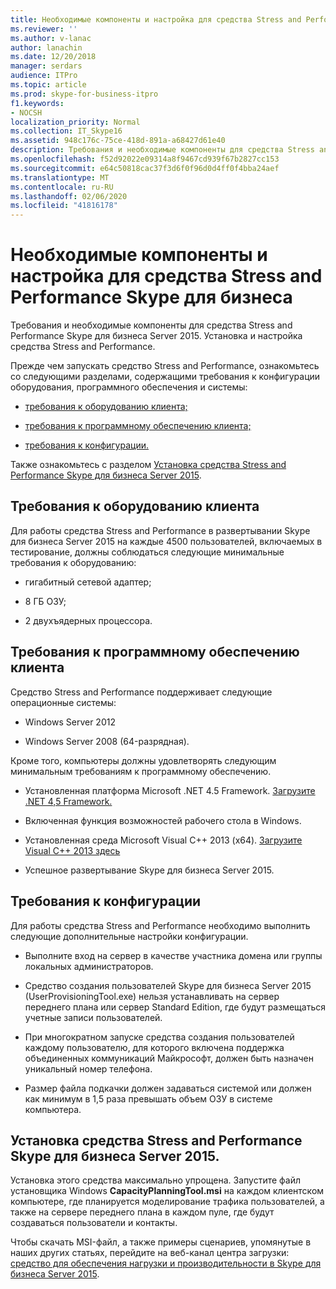 ```yaml
---
title: Необходимые компоненты и настройка для средства Stress and Performance Skype для бизнеса
ms.reviewer: ''
ms.author: v-lanac
author: lanachin
ms.date: 12/20/2018
manager: serdars
audience: ITPro
ms.topic: article
ms.prod: skype-for-business-itpro
f1.keywords:
- NOCSH
localization_priority: Normal
ms.collection: IT_Skype16
ms.assetid: 948c176c-75ce-418d-891a-a68427d61e40
description: Требования и необходимые компоненты для средства Stress and Performance Skype для бизнеса Server 2015. Установка и настройка средства Stress and Performance.
ms.openlocfilehash: f52d92022e09314a8f9467cd939f67b2827cc153
ms.sourcegitcommit: e64c50818cac37f3d6f0f96d0d4ff0f4bba24aef
ms.translationtype: MT
ms.contentlocale: ru-RU
ms.lasthandoff: 02/06/2020
ms.locfileid: "41816178"
---
```

# <a name="prerequisites-and-setup-for-the-skype-for-busines-stress-and-performance-tool"></a>Необходимые компоненты и настройка для средства Stress and Performance Skype для бизнеса
 
Требования и необходимые компоненты для средства Stress and Performance Skype для бизнеса Server 2015. Установка и настройка средства Stress and Performance.
  
Прежде чем запускать средство Stress and Performance, ознакомьтесь со следующими разделами, содержащими требования к конфигурации оборудования, программного обеспечения и системы:
  
- [требования к оборудованию клиента;](prerequisites-and-setup.md#ClientHardwareReqs)
    
- [требования к программному обеспечению клиента;](prerequisites-and-setup.md#ClientSoftwareReqs)
    
- [требования к конфигурации.](prerequisites-and-setup.md#ConfigReqs)
    
Также ознакомьтесь с разделом [Установка средства Stress and Performance Skype для бизнеса Server 2015](prerequisites-and-setup.md#Installing).
  
## <a name="client-hardware-requirements"></a>Требования к оборудованию клиента
<a name="ClientHardwareReqs"> </a>

Для работы средства Stress and Performance в развертывании Skype для бизнеса Server 2015 на каждые 4500 пользователей, включаемых в тестирование, должны соблюдаться следующие минимальные требования к оборудованию:
  
- гигабитный сетевой адаптер;
    
- 8 ГБ ОЗУ;
    
- 2 двухъядерных процессора.
    
## <a name="client-software-requirements"></a>Требования к программному обеспечению клиента
<a name="ClientSoftwareReqs"> </a>

Средство Stress and Performance поддерживает следующие операционные системы:
  
- Windows Server 2012
    
- Windows Server 2008 (64-разрядная).
    
Кроме того, компьютеры должны удовлетворять следующим минимальным требованиям к программному обеспечению.
  
- Установленная платформа Microsoft .NET 4.5 Framework. [Загрузите .NET 4,5 Framework.](https://www.microsoft.com/en-us/download/details.aspx?id=30653)
    
- Включенная функция возможностей рабочего стола в Windows.
    
- Установленная среда Microsoft Visual C++ 2013 (x64). [Загрузите Visual C++ 2013 здесь](https://www.microsoft.com/en-us/download/details.aspx?id=40784)
    
- Успешное развертывание Skype для бизнеса Server 2015.
    
## <a name="configuration-requirements"></a>Требования к конфигурации
<a name="ConfigReqs"> </a>

Для работы средства Stress and Performance необходимо выполнить следующие дополнительные настройки конфигурации.
  
- Выполните вход на сервер в качестве участника домена или группы локальных администраторов.
    
- Средство создания пользователей Skype для бизнеса Server 2015 (UserProvisioningTool.exe) нельзя устанавливать на сервер переднего плана или сервер Standard Edition, где будут размещаться учетные записи пользователей.
    
- При многократном запуске средства создания пользователей каждому пользователю, для которого включена поддержка объединенных коммуникаций Майкрософт, должен быть назначен уникальный номер телефона.
    
- Размер файла подкачки должен задаваться системой или должен как минимум в 1,5 раза превышать объем ОЗУ в системе компьютера.
    
## <a name="installing-the-skype-for-business-server-2015-stress-and-performance-tool"></a>Установка средства Stress and Performance Skype для бизнеса Server 2015.
<a name="Installing"> </a>

Установка этого средства максимально упрощена. Запустите файл установщика Windows **CapacityPlanningTool.msi** на каждом клиентском компьютере, где планируется моделирование трафика пользователей, а также на сервере переднего плана в каждом пуле, где будут создаваться пользователи и контакты.
  
Чтобы скачать MSI-файл, а также примеры сценариев, упомянутые в наших других статьях, перейдите на веб-канал центра загрузки: [средство для обеспечения нагрузки и производительности в Skype для бизнеса Server 2015](https://www.microsoft.com/download/details.aspx?id=50367).
  

